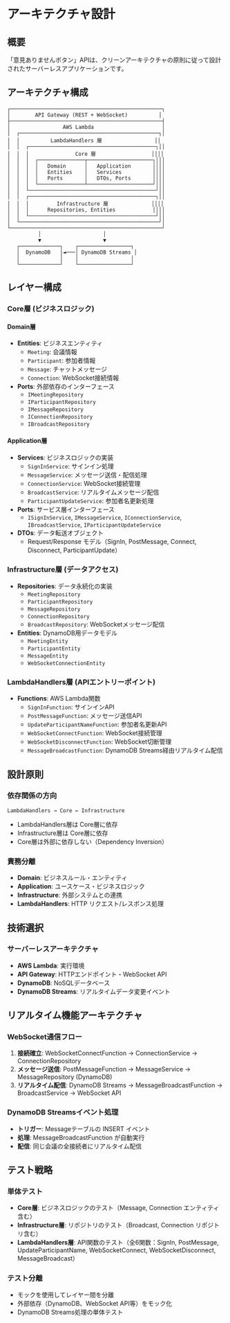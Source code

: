 # アーキテクチャ設計

## 概要

「意見ありませんボタン」APIは、クリーンアーキテクチャの原則に従って設計されたサーバーレスアプリケーションです。

## アーキテクチャ構成

```
┌─────────────────────────────────────────────────┐
│        API Gateway (REST + WebSocket)          │
├─────────────────────────────────────────────────┤
│                 AWS Lambda                      │
│  ┌─────────────────────────────────────────────┐│
│  │          LambdaHandlers 層                 ││
│  │  ┌─────────────────────────────────────────┐││
│  │  │               Core 層                  ││││
│  │  │  ┌───────────────┬─────────────────────┐│││
│  │  │  │   Domain      │   Application       ││││
│  │  │  │   Entities    │   Services          ││││
│  │  │  │   Ports       │   DTOs, Ports       ││││
│  │  │  └───────────────┴─────────────────────┘│││
│  │  └─────────────────────────────────────────┘││
│  │  ┌─────────────────────────────────────────┐││
│  │  │         Infrastructure 層              ││││
│  │  │      Repositories, Entities            ││││
│  │  └─────────────────────────────────────────┘││
│  └─────────────────────────────────────────────┘│
└─────────────────────────────────────────────────┘
          │                    │
          ▼                    ▼
   ┌─────────────┐    ┌─────────────────┐
   │  DynamoDB   │◄───│ DynamoDB Streams │
   │             │    │                 │
   └─────────────┘    └─────────────────┘
```

## レイヤー構成

### Core層 (ビジネスロジック)

#### Domain層
- **Entities**: ビジネスエンティティ
  - `Meeting`: 会議情報
  - `Participant`: 参加者情報
  - `Message`: チャットメッセージ
  - `Connection`: WebSocket接続情報
- **Ports**: 外部依存のインターフェース
  - `IMeetingRepository`
  - `IParticipantRepository`
  - `IMessageRepository`
  - `IConnectionRepository`
  - `IBroadcastRepository`

#### Application層
- **Services**: ビジネスロジックの実装
  - `SignInService`: サインイン処理
  - `MessageService`: メッセージ送信・配信処理
  - `ConnectionService`: WebSocket接続管理
  - `BroadcastService`: リアルタイムメッセージ配信
  - `ParticipantUpdateService`: 参加者名更新処理
- **Ports**: サービス層インターフェース
  - `ISignInService`, `IMessageService`, `IConnectionService`, `IBroadcastService`, `IParticipantUpdateService`
- **DTOs**: データ転送オブジェクト
  - Request/Response モデル（SignIn, PostMessage, Connect, Disconnect, ParticipantUpdate）

### Infrastructure層 (データアクセス)
- **Repositories**: データ永続化の実装
  - `MeetingRepository`
  - `ParticipantRepository`
  - `MessageRepository`
  - `ConnectionRepository`
  - `BroadcastRepository`: WebSocketメッセージ配信
- **Entities**: DynamoDB用データモデル
  - `MeetingEntity`
  - `ParticipantEntity`
  - `MessageEntity`
  - `WebSocketConnectionEntity`

### LambdaHandlers層 (APIエントリーポイント)
- **Functions**: AWS Lambda関数
  - `SignInFunction`: サインインAPI
  - `PostMessageFunction`: メッセージ送信API
  - `UpdateParticipantNameFunction`: 参加者名更新API
  - `WebSocketConnectFunction`: WebSocket接続管理
  - `WebSocketDisconnectFunction`: WebSocket切断管理
  - `MessageBroadcastFunction`: DynamoDB Streams経由リアルタイム配信

## 設計原則

### 依存関係の方向
```
LambdaHandlers → Core ← Infrastructure
```

- LambdaHandlers層は Core層に依存
- Infrastructure層は Core層に依存
- Core層は外部に依存しない（Dependency Inversion）

### 責務分離
- **Domain**: ビジネスルール・エンティティ
- **Application**: ユースケース・ビジネスロジック
- **Infrastructure**: 外部システムとの連携
- **LambdaHandlers**: HTTP リクエスト/レスポンス処理

## 技術選択

### サーバーレスアーキテクチャ
- **AWS Lambda**: 実行環境
- **API Gateway**: HTTPエンドポイント・WebSocket API
- **DynamoDB**: NoSQLデータベース
- **DynamoDB Streams**: リアルタイムデータ変更イベント

## リアルタイム機能アーキテクチャ

### WebSocket通信フロー
1. **接続確立**: WebSocketConnectFunction → ConnectionService → ConnectionRepository
2. **メッセージ送信**: PostMessageFunction → MessageService → MessageRepository (DynamoDB)
3. **リアルタイム配信**: DynamoDB Streams → MessageBroadcastFunction → BroadcastService → WebSocket API

### DynamoDB Streamsイベント処理
- **トリガー**: Messageテーブルの INSERT イベント
- **処理**: MessageBroadcastFunction が自動実行
- **配信**: 同じ会議の全接続者にリアルタイム配信

## テスト戦略

### 単体テスト
- **Core層**: ビジネスロジックのテスト（Message, Connection エンティティ含む）
- **Infrastructure層**: リポジトリのテスト（Broadcast, Connection リポジトリ含む）
- **LambdaHandlers層**: API関数のテスト（全6関数：SignIn, PostMessage, UpdateParticipantName, WebSocketConnect, WebSocketDisconnect, MessageBroadcast）

### テスト分離
- モックを使用してレイヤー間を分離
- 外部依存（DynamoDB、WebSocket API等）をモック化
- DynamoDB Streams処理の単体テスト